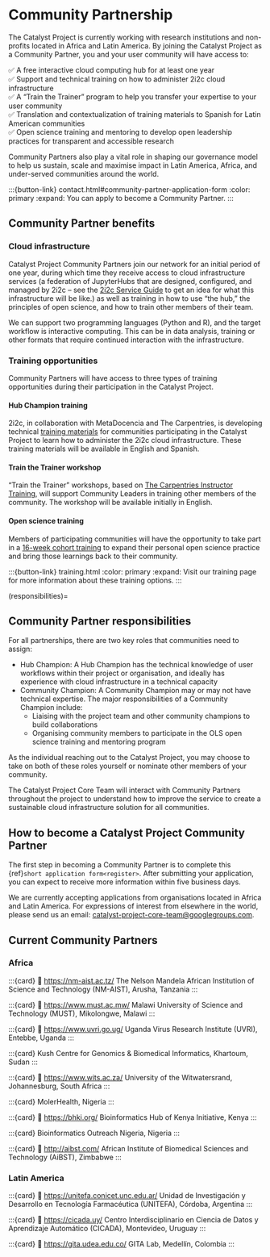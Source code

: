 # Community Partnership

The Catalyst Project is currently working with research institutions and non-profits located in Africa and Latin America. By joining the Catalyst Project as a Community Partner, you and your user community will have access to:

✅ A free interactive cloud computing hub for at least one year \
✅ Support and technical training on how to administer 2i2c cloud infrastructure \
✅ A “Train the Trainer” program to help you transfer your expertise to your user community \
✅ Translation and contextualization of training materials to Spanish for Latin American communities \
✅ Open science training and mentoring to develop open leadership practices for transparent and accessible research

Community Partners also play a vital role in shaping our governance model to help us sustain, scale and maximise impact in Latin America, Africa, and under-served communities around the world. 

:::{button-link} contact.html#community-partner-application-form
:color: primary
:expand:
You can apply to become a Community Partner.
:::

## Community Partner benefits

### Cloud infrastructure

Catalyst Project Community Partners join our network for an initial period of one year, during which time they receive access to cloud infrastructure services (a federation of JupyterHubs that are designed, configured, and managed by 2i2c – see the [2i2c Service Guide](https://docs.2i2c.org/) to get an idea for what this infrastructure will be like.) as well as training in how to use “the hub,” the principles of open science, and how to train other members of their team.

We can support two programming languages (Python and R), and the target workflow is interactive computing. This can be in data analysis, training or other formats that require continued interaction with the infrastructure.

### Training opportunities

Community Partners will have access to three types of training opportunities during their participation in the Catalyst Project.

#### Hub Champion training

2i2c, in collaboration with MetaDocencia and The Carpentries, is developing technical [training materials](../blog/2024-04-hub-champion-training.md) for communities participating in the Catalyst Project to learn how to administer the 2i2c cloud infrastructure. These training materials will be available in English and Spanish.

#### Train the Trainer workshop

“Train the Trainer” workshops, based on [The Carpentries Instructor Training](https://carpentries.github.io/instructor-training/), will support Community Leaders in training other members of the community. The workshop will be available initially in English. 

#### Open science training

Members of participating communities will have the opportunity to take part in a [16-week cohort training](https://openlifesci.org/openseeds/) to expand their personal open science practice and bring those learnings back to their community.

:::{button-link} training.html
:color: primary
:expand:
Visit our training page for more information about these training options.
:::

(responsibilities)=
## Community Partner responsibilities

For all partnerships, there are two key roles that communities need to assign: 

- Hub Champion: A Hub Champion has the technical knowledge of user workflows within their project or organisation, and ideally has experience with cloud infrastructure in a technical capacity
- Community Champion: A Community Champion may or may not have technical expertise. The major responsibilities of a Community Champion include:
  - Liaising with the project team and other community champions to build collaborations
  - Organising community members to participate in the OLS open science training and mentoring program

As the individual reaching out to the Catalyst Project, you may choose to take on both of these roles yourself or nominate other members of your community.

The Catalyst Project Core Team will interact with Community Partners throughout the project to understand how to improve the service to create a sustainable cloud infrastructure solution for all communities. 

## How to become a Catalyst Project Community Partner

The first step in becoming a Community Partner is to complete this {ref}`short application form<register>`. After submitting your application, you can expect to receive more information within five business days. 

We are currently accepting applications from organisations located in Africa and Latin America. For expressions of interest from elsewhere in the world, please send us an email: [catalyst-project-core-team@googlegroups.com](mailto:catalyst-project-core-team@googlegroups.com). 

## Current Community Partners

### Africa

:::{card} 
:link: https://nm-aist.ac.tz/
The Nelson Mandela African Institution of Science and Technology (NM-AIST), Arusha, Tanzania
:::

:::{card} 
:link: https://www.must.ac.mw/
Malawi University of Science and Technology (MUST), Mikolongwe, Malawi
:::

:::{card} 
:link: https://www.uvri.go.ug/
Uganda Virus Research Institute (UVRI), Entebbe, Uganda
:::

:::{card} 
Kush Centre for Genomics & Biomedical Informatics, Khartoum, Sudan
:::

:::{card} 
:link: https://www.wits.ac.za/
University of the Witwatersrand, Johannesburg, South Africa
:::

:::{card} 
MolerHealth, Nigeria
:::

:::{card} 
:link: https://bhki.org/
Bioinformatics Hub of Kenya Initiative, Kenya
:::

:::{card} 
Bioinformatics Outreach Nigeria, Nigeria
:::

:::{card} 
:link: http://aibst.com/
African Institute of Biomedical Sciences and Technology (AiBST), Zimbabwe
:::

### Latin America

:::{card} 
:link: https://unitefa.conicet.unc.edu.ar/
Unidad de Investigación y Desarrollo en Tecnología Farmacéutica (UNITEFA), Córdoba, Argentina
:::

:::{card} 
:link: https://cicada.uy/
Centro Interdisciplinario en Ciencia de Datos y Aprendizaje Automático (CICADA), Montevideo, Uruguay
:::

:::{card} 
:link: https://gita.udea.edu.co/
GITA Lab, Medellín, Colombia
:::




